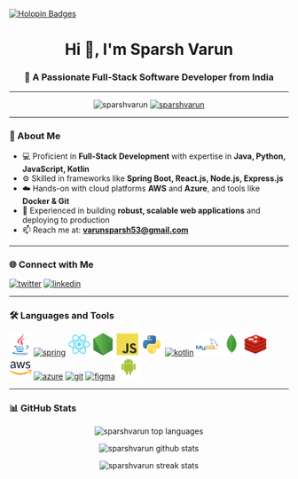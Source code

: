 [![Holopin Badges](https://holopin.me/sparshvarun)](https://holopin.io/@sparshvarun)

<h1 align="center">Hi 👋, I'm Sparsh Varun</h1>
<h3 align="center">🚀 A Passionate Full-Stack Software Developer from India</h3>

---

<p align="center">
  <img src="https://komarev.com/ghpvc/?username=sparshvarun&label=Profile%20views&color=0e75b6&style=flat" alt="sparshvarun" />
  <a href="https://github.com/ryo-ma/github-profile-trophy">
    <img src="https://github-profile-trophy.vercel.app/?username=sparshvarun&theme=algolia&row=1&column=6" alt="sparshvarun" />
  </a>
</p>

---

### 🌟 About Me
- 💻 Proficient in **Full-Stack Development** with expertise in **Java, Python, JavaScript, Kotlin**  
- ⚙️ Skilled in frameworks like **Spring Boot, React.js, Node.js, Express.js**  
- ☁️ Hands-on with cloud platforms **AWS** and **Azure**, and tools like **Docker & Git**  
- 🚀 Experienced in building **robust, scalable web applications** and deploying to production  
- 📫 Reach me at: **varunsparsh53@gmail.com**

---

### 🌐 Connect with Me
<p align="left">
<a href="https://twitter.com/varunsparsh" target="blank"><img src="https://img.shields.io/twitter/follow/varunsparsh?logo=twitter&style=for-the-badge" alt="twitter"/></a>
<a href="https://www.linkedin.com/in/sparsh-varun-2470a6128/" target="blank"><img src="https://img.shields.io/badge/-LinkedIn-blue?style=for-the-badge&logo=linkedin" alt="linkedin"/></a>
</p>

---

### 🛠️ Languages and Tools
<p align="left">
  <a href="https://www.java.com"><img src="https://raw.githubusercontent.com/devicons/devicon/master/icons/java/java-original.svg" alt="java" width="40" height="40"/></a>
  <a href="https://spring.io/"><img src="https://www.vectorlogo.zone/logos/springio/springio-icon.svg" alt="spring" width="40" height="40"/></a>
  <a href="https://reactjs.org/"><img src="https://raw.githubusercontent.com/devicons/devicon/master/icons/react/react-original.svg" alt="react" width="40" height="40"/></a>
  <a href="https://nodejs.org/"><img src="https://raw.githubusercontent.com/devicons/devicon/master/icons/nodejs/nodejs-original.svg" alt="nodejs" width="40" height="40"/></a>
  <a href="https://www.javascript.com/"><img src="https://raw.githubusercontent.com/devicons/devicon/master/icons/javascript/javascript-original.svg" alt="javascript" width="40" height="40"/></a>
  <a href="https://www.python.org"><img src="https://raw.githubusercontent.com/devicons/devicon/master/icons/python/python-original.svg" alt="python" width="40" height="40"/></a>
  <a href="https://kotlinlang.org/"><img src="https://www.vectorlogo.zone/logos/kotlinlang/kotlinlang-icon.svg" alt="kotlin" width="40" height="40"/></a>
  <a href="https://www.mysql.com/"><img src="https://raw.githubusercontent.com/devicons/devicon/master/icons/mysql/mysql-original-wordmark.svg" alt="mysql" width="40" height="40"/></a>
  <a href="https://www.mongodb.com/"><img src="https://raw.githubusercontent.com/devicons/devicon/master/icons/mongodb/mongodb-original.svg" alt="mongodb" width="40" height="40"/></a>
  <a href="https://redis.io/"><img src="https://raw.githubusercontent.com/devicons/devicon/master/icons/redis/redis-original.svg" alt="redis" width="40" height="40"/></a>
  <a href="https://aws.amazon.com/"><img src="https://raw.githubusercontent.com/devicons/devicon/master/icons/amazonwebservices/amazonwebservices-original-wordmark.svg" alt="aws" width="40" height="40"/></a>
  <a href="https://azure.microsoft.com/"><img src="https://www.vectorlogo.zone/logos/microsoft_azure/microsoft_azure-icon.svg" alt="azure" width="40" height="40"/></a>
  <a href="https://git-scm.com/"><img src="https://www.vectorlogo.zone/logos/git-scm/git-scm-icon.svg" alt="git" width="40" height="40"/></a>
  <a href="https://www.figma.com/"><img src="https://www.vectorlogo.zone/logos/figma/figma-icon.svg" alt="figma" width="40" height="40"/></a>
  <a href="https://developer.android.com"><img src="https://raw.githubusercontent.com/devicons/devicon/master/icons/android/android-original-wordmark.svg" alt="android" width="40" height="40"/></a>
</p>

---

### 📊 GitHub Stats
<p align="center">
  <img src="https://github-readme-stats.vercel.app/api/top-langs?username=sparshvarun&show_icons=true&locale=en&layout=compact&theme=tokyonight" alt="sparshvarun top languages" />
</p>

<p align="center">
  <img src="https://github-readme-stats.vercel.app/api?username=sparshvarun&show_icons=true&locale=en&theme=tokyonight" alt="sparshvarun github stats" />
</p>

<p align="center">
  <img src="https://github-readme-streak-stats.herokuapp.com/?user=sparshvarun&theme=tokyonight" alt="sparshvarun streak stats" />
</p>

